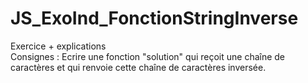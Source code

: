 # JS_ExoInd_FonctionStringInverse
Exercice + explications </br>
Consignes : Ecrire une fonction "solution" qui reçoit une chaîne de caractères et qui renvoie cette chaîne de caractères inversée.
